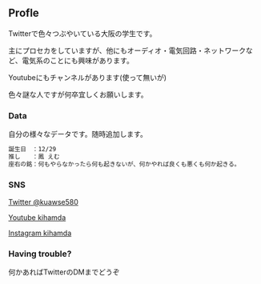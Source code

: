 ## Profle

Twitterで色々つぶやいている大阪の学生です。

主にプロセカをしていますが、他にもオーディオ・電気回路・ネットワークなど、電気系のことにも興味があります。

Youtubeにもチャンネルがあります(使って無いが)

色々謎な人ですが何卒宜しくお願いします。

### Data

自分の様々なデータです。随時追加します。

```markdown
誕生日　：12/29
推し　　：鳳 えむ
座右の銘：何もやらなかったら何も起きないが、何かやれば良くも悪くも何か起きる。
```

### SNS

[Twitter @kuawse580](https://twitter.com/kuawse580)

[Youtube kihamda](https://www.youtube.com/channel/UCC7lG2-qD9IMys4GhhKVTWQ)

[Instagram kihamda](https://www.instagram.com/kihamda/)

### Having trouble?

何かあればTwitterのDMまでどうぞ
